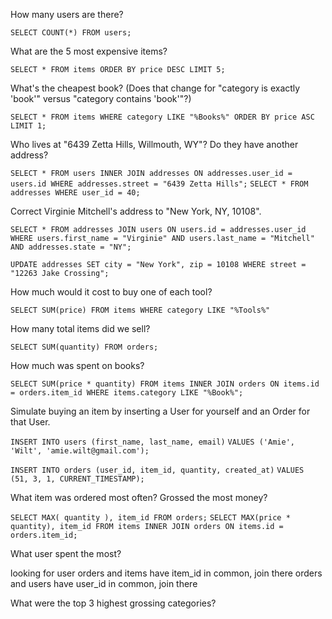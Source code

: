 How many users are there?

`SELECT COUNT(*) FROM users;`

What are the 5 most expensive items?

`SELECT * FROM items ORDER BY price DESC LIMIT 5;`

What's the cheapest book? (Does that change for "category is exactly 'book'" versus "category contains 'book'"?)

`SELECT * FROM items WHERE category LIKE "%Books%" ORDER BY price ASC LIMIT 1;`

Who lives at "6439 Zetta Hills, Willmouth, WY"? Do they have another address?

`SELECT * FROM users INNER JOIN addresses ON addresses.user_id = users.id WHERE addresses.street = "6439 Zetta Hills";`
`SELECT * FROM addresses WHERE user_id = 40;`

Correct Virginie Mitchell's address to "New York, NY, 10108".

`SELECT * FROM addresses JOIN users ON users.id = addresses.user_id WHERE users.first_name = "Virginie" AND users.last_name = "Mitchell" AND addresses.state = "NY";`

`UPDATE addresses SET city = "New York", zip = 10108 WHERE street = "12263 Jake Crossing";`

How much would it cost to buy one of each tool?

`SELECT SUM(price) FROM items WHERE category LIKE "%Tools%"`

How many total items did we sell?

`SELECT SUM(quantity) FROM orders;`

How much was spent on books?

`SELECT SUM(price * quantity) FROM items INNER JOIN orders ON items.id = orders.item_id WHERE items.category LIKE "%Book%";`

Simulate buying an item by inserting a User for yourself and an Order for that User.

`INSERT INTO users (first_name, last_name, email)`
`VALUES ('Amie', 'Wilt', 'amie.wilt@gmail.com');`

`INSERT INTO orders (user_id, item_id, quantity, created_at)`
`VALUES (51, 3, 1, CURRENT_TIMESTAMP);`

What item was ordered most often? Grossed the most money?

 `SELECT MAX( quantity ), item_id FROM orders;`
 `SELECT MAX(price * quantity), item_id FROM items INNER JOIN orders ON items.id = orders.item_id;`

What user spent the most?

looking for user
orders and items have item_id in common, join there
orders and users have user_id in common, join there




What were the top 3 highest grossing categories?
